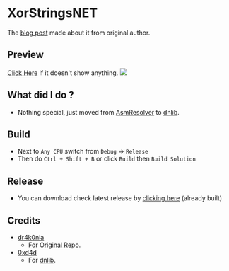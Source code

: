 # XorStringsNET

The [blog post](https://dr4k0nia.github.io/posts/Encrypting-Strings-In-NET/) made about it from original author.


## Preview

[Click Here](https://i.imgur.com/xTkVj0h.mp4) if it doesn't show anything.
![](https://i.imgur.com/xTkVj0h.gif)


## What did I do ?

- Nothing special, just moved from [AsmResolver](https://github.com/Washi1337/AsmResolver) to [dnlib](https://github.com/0xd4d/dnlib).


## Build

- Next to `Any CPU` switch from `Debug` => `Release`
- Then do `Ctrl + Shift + B` or click `Build` then `Build Solution`


## Release

- You can download check latest release by [clicking here](https://github.com/HideakiAtsuyo/XorStringsNET/releases) (already built)

## Credits

- [dr4k0nia](https://github.com/dr4k0nia)
  - For [Original Repo](https://github.com/dr4k0nia/XorStringsNET).
- [0xd4d](https://github.com/0xd4d)
  - For [dnlib](https://github.com/0xd4d/dnlib).
